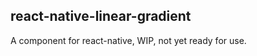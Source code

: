 ## react-native-linear-gradient

A <LinearGradient> component for react-native, WIP, not yet ready for use.
